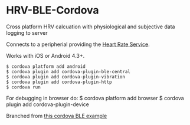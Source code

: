 # HRV-BLE-Cordova

Cross platform HRV calcuation with physiological and subjective data logging to server

Connects to a peripherial providing the [Heart Rate Service](http://goo.gl/wKH3X7).

Works with iOS or Android 4.3+.

    $ cordova platform add android
    $ cordova plugin add cordova-plugin-ble-central
    $ cordova plugin add cordova-plugin-vibration
    $ cordova plugin add cordova-plugin-http
    $ cordova run

For debugging in browser do:
    $ cordova platform add browser
    $ cordova plugin add cordova-plugin-device

Branched from [this cordova BLE example](https://github.com/don/cordova-plugin-ble-central)